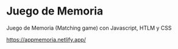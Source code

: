 # Juego de Memoria 

Juego de Memoria (Matching game) con Javascript, HTLM y CSS

https://appmemoria.netlify.app/



